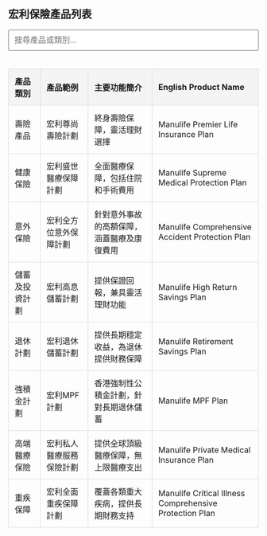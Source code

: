 <!DOCTYPE html>
<html lang="zh-HK">
<head>
	<meta charset="UTF-8">
	<meta name="viewport" content="width=device-width, initial-scale=1.0">
	<title>宏利保險產品列表</title>
	<style>
    	table {
        	width: 100%;
        	border-collapse: collapse;
    	}
    	th, td {
        	padding: 12px;
        	border: 1px solid #ddd;
        	text-align: left;
    	}
    	th {
        	cursor: pointer;
        	background-color: #f4f4f4;
    	}
    	tr:hover {
        	background-color: #f1f1f1;
    	}
    	#searchInput {
        	margin-bottom: 20px;
        	padding: 10px;
        	width: 100%;
        	font-size: 16px;
        	box-sizing: border-box;
    	}
	</style>
</head>
<body>

<h2>宏利保險產品列表</h2>
<input type="text" id="searchInput" onkeyup="searchTable()" placeholder="搜尋產品或類別...">

<table id="productTable">
	<thead>
    	<tr>
        	<th>產品類別</th>
        	<th>產品範例</th>
        	<th>主要功能簡介</th>
        	<th>English Product Name</th>
    	</tr>
	</thead>
	<tbody>
    	<tr>
        	<td>壽險產品</td>
        	<td>宏利尊尚壽險計劃</td>
        	<td>終身壽險保障，靈活理財選擇</td>
        	<td>Manulife Premier Life Insurance Plan</td>
    	</tr>
    	<tr>
        	<td>健康保險</td>
        	<td>宏利盛世醫療保障計劃</td>
        	<td>全面醫療保障，包括住院和手術費用</td>
        	<td>Manulife Supreme Medical Protection Plan</td>
    	</tr>
    	<tr>
        	<td>意外保險</td>
        	<td>宏利全方位意外保障計劃</td>
        	<td>針對意外事故的高額保障，涵蓋醫療及康復費用</td>
        	<td>Manulife Comprehensive Accident Protection Plan</td>
    	</tr>
    	<tr>
        	<td>儲蓄及投資計劃</td>
        	<td>宏利高息儲蓄計劃</td>
        	<td>提供保證回報，兼具靈活理財功能</td>
        	<td>Manulife High Return Savings Plan</td>
    	</tr>
    	<tr>
        	<td>退休計劃</td>
        	<td>宏利退休儲蓄計劃</td>
        	<td>提供長期穩定收益，為退休提供財務保障</td>
        	<td>Manulife Retirement Savings Plan</td>
    	</tr>
    	<tr>
        	<td>強積金計劃</td>
        	<td>宏利MPF計劃</td>
        	<td>香港強制性公積金計劃，針對長期退休儲蓄</td>
        	<td>Manulife MPF Plan</td>
    	</tr>
    	<tr>
        	<td>高端醫療保險</td>
        	<td>宏利私人醫療服務保險計劃</td>
        	<td>提供全球頂級醫療保障，無上限醫療支出</td>
        	<td>Manulife Private Medical Insurance Plan</td>
    	</tr>
    	<tr>
        	<td>重疾保障</td>
        	<td>宏利全面重疾保障計劃</td>
        	<td>覆蓋各類重大疾病，提供長期財務支持</td>
        	<td>Manulife Critical Illness Comprehensive Protection Plan</td>
    	</tr>
	</tbody>
</table>

<script>
// 搜尋功能
function searchTable() {
	var input, filter, table, tr, td, i, j, txtValue, visible;
	input = document.getElementById("searchInput");
	filter = input.value.toLowerCase();
	table = document.getElementById("productTable");
	tr = table.getElementsByTagName("tr");

	for (i = 1; i < tr.length; i++) {
    	visible = false;
    	td = tr[i].getElementsByTagName("td");
    	for (j = 0; j < td.length; j++) {
        	if (td[j]) {
            	txtValue = td[j].textContent || td[j].innerText;
            	if (txtValue.toLowerCase().indexOf(filter) > -1) {
                	visible = true;
                	break;
            	}
        	}
    	}
    	tr[i].style.display = visible ? "" : "none";
	}
}
</script>

</body>
</html>
